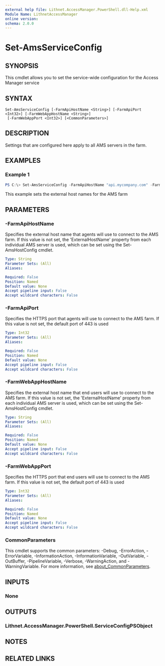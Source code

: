 ```yaml
---
external help file: Lithnet.AccessManager.PowerShell.dll-Help.xml
Module Name: LithnetAccessManager
online version:
schema: 2.0.0
---
```


# Set-AmsServiceConfig

## SYNOPSIS
This cmdlet allows you to set the service-wide configuration for the Access Manager service

## SYNTAX

```
Set-AmsServiceConfig [-FarmApiHostName <String>] [-FarmApiPort <Int32>] [-FarmWebAppHostName <String>]
 [-FarmWebAppPort <Int32>] [<CommonParameters>]
```

## DESCRIPTION
Settings that are configured here apply to all AMS servers in the farm. 

## EXAMPLES

### Example 1
```powershell
PS C:\> Set-AmsServiceConfig -FarmApiHostName "api.mycompany.com" -FarmWebAppHostName "app.mycompany.com"
```

This example sets the external host names for the AMS farm

## PARAMETERS

### -FarmApiHostName
Specifies the external host name that agents will use to connect to the AMS farm.
If this value is not set, the 'ExternalHostName' property from each individual AMS server is used, which can be set using the Set-AmsHostConfig cmdlet.

```yaml
Type: String
Parameter Sets: (All)
Aliases:

Required: False
Position: Named
Default value: None
Accept pipeline input: False
Accept wildcard characters: False
```

### -FarmApiPort
Specifies the HTTPS port that agents will use to connect to the AMS farm.
If this value is not set, the default port of 443 is used

```yaml
Type: Int32
Parameter Sets: (All)
Aliases:

Required: False
Position: Named
Default value: None
Accept pipeline input: False
Accept wildcard characters: False
```

### -FarmWebAppHostName
Specifies the external host name that end users will use to connect to the AMS farm.
If this value is not set, the 'ExternalHostName' property from each individual AMS server is used, which can be set using the Set-AmsHostConfig cmdlet.

```yaml
Type: String
Parameter Sets: (All)
Aliases:

Required: False
Position: Named
Default value: None
Accept pipeline input: False
Accept wildcard characters: False
```

### -FarmWebAppPort
Specifies the HTTPS port that end users will use to connect to the AMS farm.
If this value is not set, the default port of 443 is used

```yaml
Type: Int32
Parameter Sets: (All)
Aliases:

Required: False
Position: Named
Default value: None
Accept pipeline input: False
Accept wildcard characters: False
```

### CommonParameters
This cmdlet supports the common parameters: -Debug, -ErrorAction, -ErrorVariable, -InformationAction, -InformationVariable, -OutVariable, -OutBuffer, -PipelineVariable, -Verbose, -WarningAction, and -WarningVariable. For more information, see [about_CommonParameters](http://go.microsoft.com/fwlink/?LinkID=113216).

## INPUTS

### None

## OUTPUTS

### Lithnet.AccessManager.PowerShell.ServiceConfigPSObject

## NOTES

## RELATED LINKS
